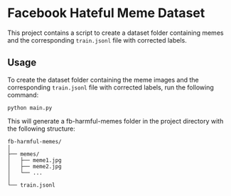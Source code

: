 # Facebook Hateful Meme Dataset

This project contains a script to create a dataset folder containing memes and the corresponding `train.jsonl` file with corrected labels.

## Usage

To create the dataset folder containing the meme images and the corresponding `train.jsonl` file with corrected labels, run the following command:
```
python main.py
```
This will generate a fb-harmful-memes folder in the project directory with the following structure:
```
fb-harmful-memes/
│
├── memes/
│   ├── meme1.jpg
│   ├── meme2.jpg
│   └── ...
│
└── train.jsonl
```